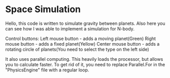 # Space Simulation

Hello, this code is written to simulate gravity between planets. Also here you can see how I was able to implement a simulation for N-body.

Control buttons:
Left mouse button - adds a moving planet(Green)
Right mouse button - adds a fixed planet(Yellow)
Сenter mouse button - adds a rotating circle of planets(You need to select the type on the left side)

It also uses parallel computing. This heavily loads the processor, but allows you to calculate faster.
To get rid of it, you need to replace Parallel.For in the "PhysicsEngine" file with a regular loop.
